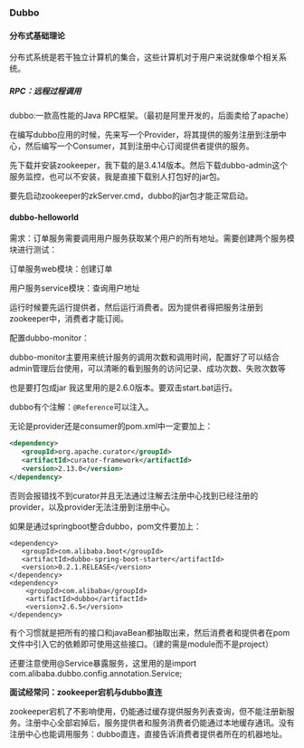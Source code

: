 ### Dubbo

#### 分布式基础理论

分布式系统是若干独立计算机的集合，这些计算机对于用户来说就像单个相关系统。

##### RPC：远程过程调用

dubbo:一款高性能的Java RPC框架。（最初是阿里开发的，后面卖给了apache）

在编写dubbo应用的时候，先来写一个Provider，将其提供的服务注册到注册中心，然后编写一个Consumer，其到注册中心订阅提供者提供的服务。

先下载并安装zookeeper，我下载的是3.4.14版本。然后下载dubbo-admin这个服务监控，也可以不安装，我是直接下载别人打包好的jar包。

要先启动zookeeper的zkServer.cmd，dubbo的jar包才能正常启动。



#### dubbo-helloworld

需求：订单服务需要调用用户服务获取某个用户的所有地址。需要创建两个服务模块进行测试：

订单服务web模块：创建订单

用户服务service模块：查询用户地址

运行时候要先运行提供者，然后运行消费者。因为提供者得把服务注册到zookeeper中，消费者才能订阅。



配置dubbo-monitor：

dubbo-monitor主要用来统计服务的调用次数和调用时间，配置好了可以结合admin管理后台使用，可以清晰的看到服务的访问记录、成功次数、失败次数等

也是要打包成jar  我这里用的是2.6.0版本。要双击start.bat运行。



dubbo有个注解：`@Reference`可以注入。

无论是provider还是consumer的pom.xml中一定要加上：

```xml
<dependency>
   <groupId>org.apache.curator</groupId>
   <artifactId>curator-framework</artifactId>
   <version>2.13.0</version>
</dependency>
```

否则会报错找不到curator并且无法通过注解去注册中心找到已经注册的provider，以及provider无法注册到注册中心。

如果是通过springboot整合dubbo，pom文件要加上：

```x
<dependency>
   <groupId>com.alibaba.boot</groupId>
   <artifactId>dubbo-spring-boot-starter</artifactId>
   <version>0.2.1.RELEASE</version>
</dependency>
<dependency>
    <groupId>com.alibaba</groupId>
    <artifactId>dubbo</artifactId>
    <version>2.6.5</version>
</dependency>
```

有个习惯就是把所有的接口和javaBean都抽取出来，然后消费者和提供者在pom文件中引入它的依赖即可使用这些接口。（建的需是module而不是project）

还要注意使用@Service暴露服务，这里用的是import com.alibaba.dubbo.config.annotation.Service;

**面试经常问：zookeeper宕机与dubbo直连**

zookeeper宕机了不影响使用，仍能通过缓存提供服务列表查询，但不能注册新服务。注册中心全部宕掉后，服务提供者和服务消费者仍能通过本地缓存通讯。没有注册中心也能调用服务：dubbo直连，直接告诉消费者提供者所在的机器地址。























